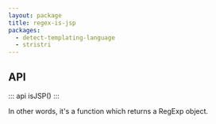 ```yaml
---
layout: package
title: regex-is-jsp
packages:
  - detect-templating-language
  - stristri
---
```


## API

::: api
isJSP()
:::

In other words, it's a function which returns a RegExp object.
